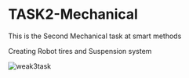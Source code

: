 # TASK2-Mechanical
This is the Second Mechanical task at smart methods

Creating Robot tires and Suspension system

![weak3task](https://user-images.githubusercontent.com/109483389/182346836-8a5b8001-bfc4-4fd2-ba77-bffe7465a014.png)
